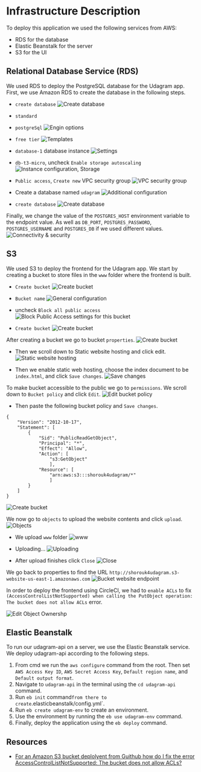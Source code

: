 # Infrastructure Description

To deploy this application we used the following services from AWS:
- RDS for the database
- Elastic Beanstalk for the server
- S3 for the UI

## Relational Database Service (RDS)
We used RDS to deploy the PostgreSQL database for the Udagram app. First, we use Amazon RDS to create the database in the following steps.
- `create database`
 ![Create database](/docs/screenshots/RDS/RDS1.png)

- `standard`
- `postgreSql`
![Engin options](/docs/screenshots/RDS/RDS2.png)

- `free tier`
![Templates](/docs/screenshots/RDS/RDS3.png)

- `database-1` database instance
![Settings](/docs/screenshots/RDS/RDS4.png)

- `db-t3-micro`, uncheck `Enable storage autoscaling`
![Instance configuration, Storage](/docs/screenshots/RDS/RDS5.png)

- `Public access`, `Create new` VPC security group
![VPC security group](/docs/screenshots/RDS/RDS6.png)

- Create a database named `udagram`
![Additional configuration](/docs/screenshots/RDS/RDS9.png)

- `create database`
![Create database](/docs/screenshots/RDS/RDS6.png)

Finally, we change the value of the `POSTGRES_HOST` environment variable to the endpoint value. As well as `DB_PORT`, `POSTGRES_PASSWORD`, `POSTGRES_USERNAME` and `POSTGRES_DB` if we used different values. 
![Connectivity & security](/docs/screenshots/RDS/RDS7.png)

## S3
We used S3 to deploy the frontend for the Udagram app. We start by creating a bucket to store files in the `www` folder where the frontend is built.

- `Create bucket`
![Create bucket](/docs/screenshots/S3/bucket_create1.png)

- `Bucket name`
![General configuration](/docs/screenshots/S3/bucket_create2.png)

- uncheck `Block all public access`
![Block Public Access settings for this bucket](/docs/screenshots/S3/bucket_create3.png)

- `Create bucket`
![Create bucket](/docs/screenshots/S3/bucket_create4.png)

After creating a bucket we go to bucket `properties`.
![Create bucket](/docs/screenshots/S3/bucket_properties1.jpg)

- Then we scroll down to Static website hosting and click edit.
![Static website hosting](/docs/screenshots/S3/bucket_properties2.jpg)

- Then we enable static web hosting, choose the index document to be `index.html`, and click `Save changes`.
![Save changes](/docs/screenshots/S3/bucket_properties3.jpg)

To make bucket accessible to the public we go to `permissions`. We scroll down to `Bucket policy` and click `Edit`.
![Edit bucket policy](/docs/screenshots/S3/bucket_permissions1.jpg)

- Then paste the following bucket policy and `Save changes`.
```
{
	"Version": "2012-10-17",
	"Statement": [
		{
			"Sid": "PublicReadGetObject",
			"Principal": "*",
			"Effect": "Allow",
			"Action": [
			    "s3:GetObject"
			    ],
			"Resource": [
			    "arn:aws:s3:::shorouk4udagram/*"
			    ]
		}
	]
}
```
![Create bucket](/docs/screenshots/S3/bucket_permissions2.jpg)

We now go to `objects` to upload the website contents and click `upload`.
![Objects](/docs/screenshots/S3/bucket_upload1.jpg)

- We upload `www` folder
![www](/docs/screenshots/S3/bucket_upload3.jpg)

- Uploading...
![Uploading](/docs/screenshots/S3/bucket_upload4.jpg)

- After upload finishes click `Close`
![Close](/docs/screenshots/S3/bucket_upload5.jpg)

We go back to properties to find the URL `http://shorouk4udagram.s3-website-us-east-1.amazonaws.com`
![Bucket website endpoint](/docs/screenshots/S3/bucket_properties4.jpg)

In order to deploy the frontend using CircleCI, we had to `enable ACLs` to fix `(AccessControlListNotSupported) when calling the PutObject operation: The bucket does not allow ACLs` error.

![Edit Object Ownershp](/docs/screenshots/S3/bucket_permissions4.jpg)


## Elastic Beanstalk
To run our udagram-api on a server, we use the Elastic Beanstalk service. We deploy udagram-api according to the following steps.
1. From cmd we run the `aws configure` command from the root. Then set `AWS Access Key ID`, `AWS Secret Access Key`, `Default region name`, and `Default output format`.
2. Navigate to `udagram-api` in the terminal using the `cd udagram-api` command.
3. Run `eb init` command` from there to create `.elasticbeanstalk/config.yml`.
4. Run `eb create udagram-env` to create an environment.
5. Use the environment by running the `eb use udagram-env` command.
6. Finally, deploy the application using the `eb deploy` command.

## Resources
- [For an Amazon S3 bucket deplolyent from Guithub how do I fix the error AccessControlListNotSupported: The bucket does not allow ACLs?](https://stackoverflow.com/questions/70333681/for-an-amazon-s3-bucket-deplolyent-from-guithub-how-do-i-fix-the-error-accesscon)